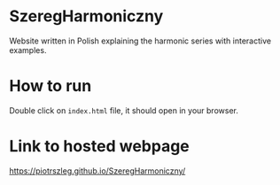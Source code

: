 # SzeregHarmoniczny
Website written in Polish explaining the harmonic series with interactive examples.

# How to run
Double click on `index.html` file, it should open in your browser.

# Link to hosted webpage
https://piotrszleg.github.io/SzeregHarmoniczny/
